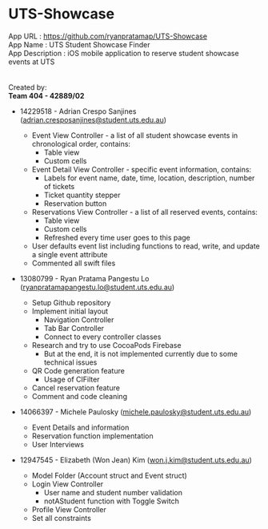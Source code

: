 # UTS-Showcase

App URL : https://github.com/ryanpratamap/UTS-Showcase  
App Name : UTS Student Showcase Finder  
App Description : iOS mobile application to reserve student showcase events at UTS\
\
\
Created by:  
**Team 404 - 42889/02**
 - 14229518 - Adrian Crespo Sanjines (adrian.cresposanjines@student.uts.edu.au)
   - Event View Controller - a list of all student showcase events in chronological order, contains:
     - Table view
     - Custom cells
   - Event Detail View Controller - specific event information, contains:
     - Labels for event name, date, time, location, description, number of tickets
     - Ticket quantity stepper
     - Reservation button
   - Reservations View Controller - a list of all reserved events, contains: 
     - Table view
     - Custom cells
     - Refreshed every time user goes to this page
   - User defaults event list including functions to read, write, and update a single event attribute
   - Commented all swift files
 
 - 13080799 - Ryan Pratama Pangestu Lo (ryanpratamapangestu.lo@student.uts.edu.au)
   - Setup Github repository
   - Implement initial layout
     - Navigation Controller
     - Tab Bar Controller
     - Connect to every controller classes
   - Research and try to use CocoaPods Firebase
     - But at the end, it is not implemented currently due to some technical issues
   - QR Code generation feature
     - Usage of CIFilter
   - Cancel reservation feature
   - Comment and code cleaning
 
 - 14066397 - Michele Paulosky (michele.paulosky@student.uts.edu.au)
   - Event Details and information
   - Reservation function implementation
   - User Interviews 
 
 - 12947545 - Elizabeth (Won Jean) Kim (won.j.kim@student.uts.edu.au)
   - Model Folder (Account struct and Event struct)
   - Login View Controller 
     - User name and student number validation 
     - notAStudent function with Toggle Switch
   - Profile View Controller  
   - Set all constraints
